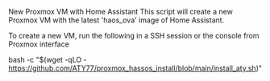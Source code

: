 New Proxmox VM with Home Assistant
This script will create a new Proxmox VM with the latest 'haos_ova' image of Home Assistant. 

To create a new VM, run the following in a SSH session or the console from Proxmox interface

bash -c "$(wget -qLO - https://github.com/ATY77/proxmox_hassos_install/blob/main/install_aty.sh)"
